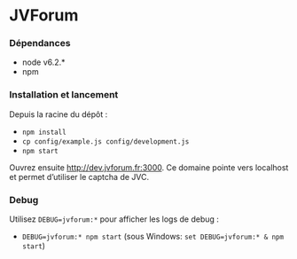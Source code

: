 # JVForum

### Dépendances

- node v6.2.*
- npm

### Installation et lancement

Depuis la racine du dépôt :

* `npm install`
* `cp config/example.js config/development.js`
* `npm start`

Ouvrez ensuite <http://dev.jvforum.fr:3000>. Ce domaine pointe vers localhost et permet d’utiliser le captcha de JVC.

### Debug

Utilisez `DEBUG=jvforum:*` pour afficher les logs de debug :

* `DEBUG=jvforum:* npm start` (sous Windows: `set DEBUG=jvforum:* & npm start`)
